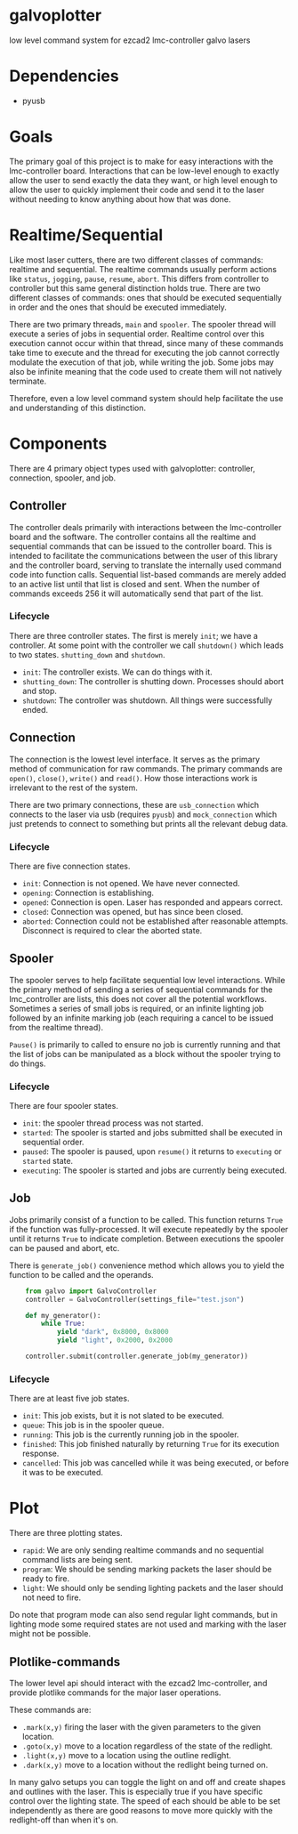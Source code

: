 # galvoplotter
low level command system for ezcad2 lmc-controller galvo lasers

# Dependencies
* pyusb

# Goals
The primary goal of this project is to make for easy interactions with the lmc-controller board. Interactions that can be low-level enough to exactly allow the user to send exactly the data they want, or high level enough to allow the user to quickly implement their code and send it to the laser without needing to know anything about how that was done. 

# Realtime/Sequential
Like most laser cutters, there are two different classes of commands: realtime and sequential. The realtime commands usually perform actions like `status`, `jogging`, `pause`, `resume`, `abort`. This differs from controller to controller but this same general distinction holds true. There are two different classes of commands: ones that should be executed sequentially in order and the ones that should be executed immediately.

There are two primary threads, `main` and `spooler`. The spooler thread will execute a series of jobs in sequential order. Realtime control over this execution cannot occur within that thread, since many of these commands take time to execute and the thread for executing the job cannot correctly modulate the execution of that job, while writing the job. Some jobs may also be infinite meaning that the code used to create them will not natively terminate.

Therefore, even a low level command system should help facilitate the use and understanding of this distinction.


# Components
There are 4 primary object types used with galvoplotter: controller, connection, spooler, and job.

## Controller
The controller deals primarily with interactions between the lmc-controller board and the software. The controller contains all the realtime and sequential commands that can be issued to the controller board. This is intended to facilitate the communications between the user of this library and the controller board, serving to translate the internally used command code into function calls. Sequential list-based commands are merely added to an active list until that list is closed and sent. When the number of commands exceeds 256 it will automatically send that part of the list.

### Lifecycle
There are three controller states. The first is merely `init`; we have a controller. At some point with the controller we call `shutdown()` which leads to two states. `shutting_down` and `shutdown`. 
* `init`: The controller exists. We can do things with it.
* `shutting_down`: The controller is shutting down. Processes should abort and stop.
* `shutdown`: The controller was shutdown. All things were successfully ended.

## Connection
The connection is the lowest level interface. It serves as the primary method of communication for raw commands. The primary commands are `open()`, `close()`, `write()` and `read()`. How those interactions work is irrelevant to the rest of the system.

There are two primary connections, these are `usb_connection` which connects to the laser via usb (requires `pyusb`) and `mock_connection` which just pretends to connect to something but prints all the relevant debug data.

### Lifecycle
There are five connection states.
* `init`: Connection is not opened. We have never connected.
* `opening`: Connection is establishing.
* `opened`: Connection is open. Laser has responded and appears correct.
* `closed`: Connection was opened, but has since been closed.
* `aborted`: Connection could not be established after reasonable attempts. Disconnect is required to clear the aborted state.

## Spooler
The spooler serves to help facilitate sequential low level interactions. While the primary method of sending a series of sequential commands for the lmc_controller are lists, this does not cover all the potential workflows. Sometimes a series of small jobs is required, or an infinite lighting job followed by an infinite marking job (each requiring a cancel to be issued from the realtime thread).

`Pause()` is primarily to called to ensure no job is currently running and that the list of jobs can be manipulated as a block without the spooler trying to do things.

### Lifecycle
There are four spooler states.
* `init`: the spooler thread process was not started. 
* `started`: The spooler is started and jobs submitted shall be executed in sequential order.
* `paused`: The spooler is paused, upon `resume()` it returns to `executing` or `started` state.
* `executing`: The spooler is started and jobs are currently being executed.

## Job
Jobs primarily consist of a function to be called. This function returns `True` if the function was fully-processed. It will execute repeatedly by the spooler until it returns `True` to indicate completion. Between executions the spooler can be paused and abort, etc.

There is `generate_job()` convenience method which allows you to yield the function to be called and the operands.
```python
    from galvo import GalvoController
    controller = GalvoController(settings_file="test.json")

    def my_generator():
        while True:
            yield "dark", 0x8000, 0x8000
            yield "light", 0x2000, 0x2000

    controller.submit(controller.generate_job(my_generator))
```

### Lifecycle
There are at least five job states.
* `init`: This job exists, but it is not slated to be executed.
* `queue`: This job is in the spooler queue.
* `running`: This job is the currently running job in the spooler.
* `finished`: This job finished naturally by returning `True` for its execution response.
* `cancelled`: This job was cancelled while it was being executed, or before it was to be executed.


# Plot
There are three plotting states.
* `rapid`: We are only sending realtime commands and no sequential command lists are being sent.
* `program`: We should be sending marking packets the laser should be ready to fire.
* `light`: We should only be sending lighting packets and the laser should not need to fire.

Do note that program mode can also send regular light commands, but in lighting mode some required states are not used
and marking with the laser might not be possible.

## Plotlike-commands
The lower level api should interact with the ezcad2 lmc-controller, and provide plotlike commands for the major laser operations.

These commands are:
* `.mark(x,y)` firing the laser with the given parameters to the given location.
* `.goto(x,y)` move to a location regardless of the state of the redlight.
* `.light(x,y)` move to a location using the outline redlight.
* `.dark(x,y)` move to a location without the redlight being turned on.

In many galvo setups you can toggle the light on and off and create shapes and outlines with the laser. This is especially true if you have specific control over the lighting state. The speed of each should be able to be set independently as there are good reasons to move more quickly with the redlight-off than when it's on.
